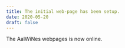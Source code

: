 ```yaml
---
title: The initial web-page has been setup.
date: 2020-05-20
draft: false
---
```


The AalWiNes webpages is now online. 